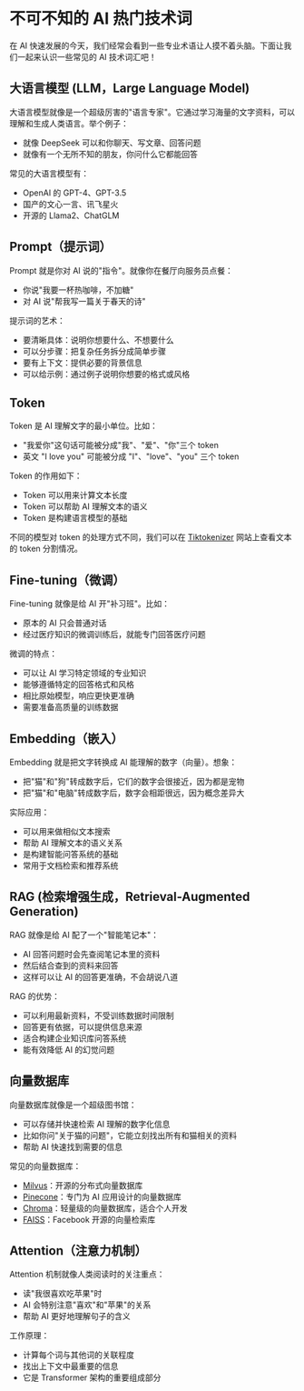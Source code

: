 # 不可不知的 AI 热门技术词

在 AI 快速发展的今天，我们经常会看到一些专业术语让人摸不着头脑。下面让我们一起来认识一些常见的 AI 技术词汇吧！

## 大语言模型 (LLM，Large Language Model)

大语言模型就像是一个超级厉害的"语言专家"。它通过学习海量的文字资料，可以理解和生成人类语言。举个例子：

- 就像 DeepSeek 可以和你聊天、写文章、回答问题
- 就像有一个无所不知的朋友，你问什么它都能回答

常见的大语言模型有：

- OpenAI 的 GPT-4、GPT-3.5
- 国产的文心一言、讯飞星火
- 开源的 Llama2、ChatGLM

## Prompt（提示词）

Prompt 就是你对 AI 说的"指令"。就像你在餐厅向服务员点餐：

- 你说"我要一杯热咖啡，不加糖"
- 对 AI 说"帮我写一篇关于春天的诗"

提示词的艺术：

- 要清晰具体：说明你想要什么、不想要什么
- 可以分步骤：把复杂任务拆分成简单步骤
- 要有上下文：提供必要的背景信息
- 可以给示例：通过例子说明你想要的格式或风格

## Token

Token 是 AI 理解文字的最小单位。比如：

- "我爱你"这句话可能被分成"我"、"爱"、"你"三个 token
- 英文 "I love you" 可能被分成 "I"、"love"、"you" 三个 token

Token 的作用如下：

- Token 可以用来计算文本长度
- Token 可以帮助 AI 理解文本的语义
- Token 是构建语言模型的基础

不同的模型对 token 的处理方式不同，我们可以在 [Tiktokenizer](https://tiktokenizer.vercel.app/) 网站上查看文本的 token 分割情况。

## Fine-tuning（微调）

Fine-tuning 就像是给 AI 开"补习班"。比如：

- 原本的 AI 只会普通对话
- 经过医疗知识的微调训练后，就能专门回答医疗问题

微调的特点：

- 可以让 AI 学习特定领域的专业知识
- 能够遵循特定的回答格式和风格
- 相比原始模型，响应更快更准确
- 需要准备高质量的训练数据

## Embedding（嵌入）

Embedding 就是把文字转换成 AI 能理解的数字（向量）。想象：

- 把"猫"和"狗"转成数字后，它们的数字会很接近，因为都是宠物
- 把"猫"和"电脑"转成数字后，数字会相距很远，因为概念差异大

实际应用：

- 可以用来做相似文本搜索
- 帮助 AI 理解文本的语义关系
- 是构建智能问答系统的基础
- 常用于文档检索和推荐系统

## RAG (检索增强生成，Retrieval-Augmented Generation)

RAG 就像是给 AI 配了一个"智能笔记本"：

- AI 回答问题时会先查阅笔记本里的资料
- 然后结合查到的资料来回答
- 这样可以让 AI 的回答更准确，不会胡说八道

RAG 的优势：

- 可以利用最新资料，不受训练数据时间限制
- 回答更有依据，可以提供信息来源
- 适合构建企业知识库问答系统
- 能有效降低 AI 的幻觉问题

## 向量数据库

向量数据库就像是一个超级图书馆：

- 可以存储并快速检索 AI 理解的数字化信息
- 比如你问"关于猫的问题"，它能立刻找出所有和猫相关的资料
- 帮助 AI 快速找到需要的信息

常见的向量数据库：

- [Milvus](https://milvus.io/)：开源的分布式向量数据库
- [Pinecone](https://www.pinecone.io/)：专门为 AI 应用设计的向量数据库
- [Chroma](https://www.trychroma.com/)：轻量级的向量数据库，适合个人开发
- [FAISS](https://faiss.ai/)：Facebook 开源的向量检索库

## Attention（注意力机制）

Attention 机制就像人类阅读时的关注重点：

- 读"我很喜欢吃苹果"时
- AI 会特别注意"喜欢"和"苹果"的关系
- 帮助 AI 更好地理解句子的含义

工作原理：

- 计算每个词与其他词的关联程度
- 找出上下文中最重要的信息
- 它是 Transformer 架构的重要组成部分
